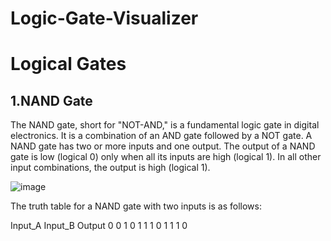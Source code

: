 # Logic-Gate-Visualizer

# Logical Gates
## 1.NAND Gate 
The NAND gate, short for "NOT-AND," is a fundamental logic gate in digital electronics. It is a combination of an AND gate followed by a NOT gate. A NAND gate has two or more inputs and one output. The output of a NAND gate is low (logical 0) only when all its inputs are high (logical 1). In all other input combinations, the output is high (logical 1).

![image](https://github.com/user-attachments/assets/77ad1944-5c02-4721-a92f-fd7b3ade90f5)

The truth table for a NAND gate with two inputs is as follows:

Input_A	  Input_B	  Output
0	           0	       1
0	           1	       1 
1	           0	       1
1	           1	       0

